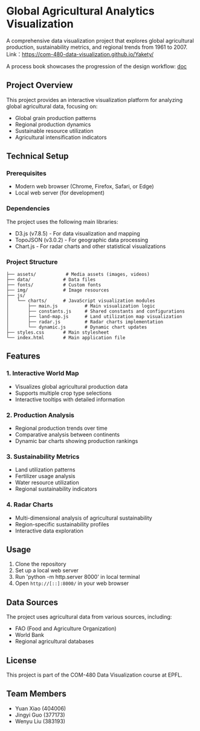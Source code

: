 # Global Agricultural Analytics Visualization

A comprehensive data visualization project that explores global agricultural production, sustainability metrics, and regional trends from 1961 to 2007.
Link：https://com-480-data-visualization.github.io/Yakety/

A process book showcases the progression of the design workflow: [doc]

[doc]: https://github.com/com-480-data-visualization/Yakety/Milestone3_document.pdf

## Project Overview

This project provides an interactive visualization platform for analyzing global agricultural data, focusing on:
- Global grain production patterns
- Regional production dynamics
- Sustainable resource utilization
- Agricultural intensification indicators

## Technical Setup

### Prerequisites
- Modern web browser (Chrome, Firefox, Safari, or Edge)
- Local web server (for development)

### Dependencies
The project uses the following main libraries:
- D3.js (v7.8.5) - For data visualization and mapping
- TopoJSON (v3.0.2) - For geographic data processing
- Chart.js - For radar charts and other statistical visualizations

### Project Structure
```
├── assets/           # Media assets (images, videos)
├── data/            # Data files
├── fonts/           # Custom fonts
├── img/             # Image resources
├── js/
│   └── charts/      # JavaScript visualization modules
│       ├── main.js          # Main visualization logic
│       ├── constants.js     # Shared constants and configurations
│       ├── land-map.js      # Land utilization map visualization
│       ├── radar.js         # Radar charts implementation
│       └── dynamic.js       # Dynamic chart updates
├── styles.css       # Main stylesheet
└── index.html       # Main application file
```

## Features

### 1. Interactive World Map
- Visualizes global agricultural production data
- Supports multiple crop type selections
- Interactive tooltips with detailed information

### 2. Production Analysis
- Regional production trends over time
- Comparative analysis between continents
- Dynamic bar charts showing production rankings

### 3. Sustainability Metrics
- Land utilization patterns
- Fertilizer usage analysis
- Water resource utilization
- Regional sustainability indicators

### 4. Radar Charts
- Multi-dimensional analysis of agricultural sustainability
- Region-specific sustainability profiles
- Interactive data exploration

## Usage

1. Clone the repository
2. Set up a local web server
3. Run 'python -m http.server 8000' in local terminal
4. Open `http://[::]:8000/` in your web browser


## Data Sources

The project uses agricultural data from various sources, including:
- FAO (Food and Agriculture Organization)
- World Bank
- Regional agricultural databases


## License

This project is part of the COM-480 Data Visualization course at EPFL.

## Team Members

- Yuan Xiao (404006)
- Jingyi Guo (377173)
- Wenyu Liu (383193) 
